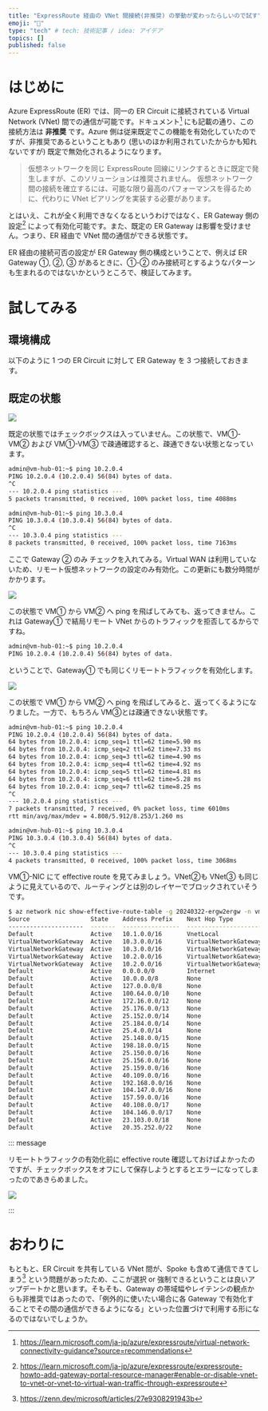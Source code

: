 ```yaml
---
title: "ExpressRoute 経由の VNet 間接続(非推奨) の挙動が変わったらしいので試す"
emoji: "📑"
type: "tech" # tech: 技術記事 / idea: アイデア
topics: []
published: false
---
```


# はじめに

Azure ExpressRoute (ER) では、同一の ER Circuit に接続されている Virtual Network (VNet) 間での通信が可能です。ドキュメント[^1] にも記載の通り、この接続方法は **非推奨** です。Azure 側は従来既定でこの機能を有効化していたのですが、非推奨であるということもあり (思いのほか利用されていたからかも知れないですが) 既定で無効化されるようになります。
> 仮想ネットワークを同じ ExpressRoute 回線にリンクするときに既定で発生しますが、このソリューションは推奨されません。 仮想ネットワーク間の接続を確立するには、可能な限り最高のパフォーマンスを得るために、代わりに VNet ピアリングを実装する必要があります。

とはいえ、これが全く利用できなくなるというわけではなく、ER Gateway 側の設定[^2] によって有効化可能です。また、既定の ER Gateway は影響を受けません。つまり、ER 経由で VNet 間の通信ができる状態です。

ER 経由の接続可否の設定が ER Gateway 側の構成ということで、例えば ER Gateway ①, ②, ③ があるときに、①-② のみ接続可とするようなパターンも生まれるのではないかというところで、検証してみます。

[^1]:https://learn.microsoft.com/ja-jp/azure/expressroute/virtual-network-connectivity-guidance?source=recommendations
[^2]:https://learn.microsoft.com/ja-jp/azure/expressroute/expressroute-howto-add-gateway-portal-resource-manager#enable-or-disable-vnet-to-vnet-or-vnet-to-virtual-wan-traffic-through-expressroute


# 試してみる
## 環境構成
以下のように 1 つの ER Circuit に対して ER Gateway を 3 つ接続しておきます。

<!-- アーキテクチャ図 -->

## 既定の状態

![](/images/20240322-ergw2ergw/01.png)

既定の状態ではチェックボックスは入っていません。この状態で、VM①-VM② および VM①-VM③ で疎通確認すると、疎通できない状態となっています。

```bash
admin@vm-hub-01:~$ ping 10.2.0.4
PING 10.2.0.4 (10.2.0.4) 56(84) bytes of data.
^C
--- 10.2.0.4 ping statistics ---
5 packets transmitted, 0 received, 100% packet loss, time 4088ms

admin@vm-hub-01:~$ ping 10.3.0.4
PING 10.3.0.4 (10.3.0.4) 56(84) bytes of data.
^C
--- 10.3.0.4 ping statistics ---
8 packets transmitted, 0 received, 100% packet loss, time 7163ms
```

ここで Gateway ② のみ チェックを入れてみる。Virtual WAN は利用していないため、リモート仮想ネットワークの設定のみ有効化。この更新にも数分時間がかかります。

![](/images/20240322-ergw2ergw/02.png)

この状態で VM① から VM② へ ping を飛ばしてみても、返ってきません。これは Gateway① で結局リモート VNet からのトラフィックを拒否してるからですね。

```bash
admin@vm-hub-01:~$ ping 10.2.0.4
PING 10.2.0.4 (10.2.0.4) 56(84) bytes of data.
```

ということで、Gateway① でも同じくリモートトラフィックを有効化します。

![](/images/20240322-ergw2ergw/03.png)

この状態で VM① から VM② へ  ping を飛ばしてみると、返ってくるようになりました。一方で、もちろん VM③とは疎通できない状態です。

```bash
admin@vm-hub-01:~$ ping 10.2.0.4
PING 10.2.0.4 (10.2.0.4) 56(84) bytes of data.
64 bytes from 10.2.0.4: icmp_seq=1 ttl=62 time=5.90 ms
64 bytes from 10.2.0.4: icmp_seq=2 ttl=62 time=7.33 ms
64 bytes from 10.2.0.4: icmp_seq=3 ttl=62 time=4.90 ms
64 bytes from 10.2.0.4: icmp_seq=4 ttl=62 time=4.92 ms
64 bytes from 10.2.0.4: icmp_seq=5 ttl=62 time=4.81 ms
64 bytes from 10.2.0.4: icmp_seq=6 ttl=62 time=5.28 ms
64 bytes from 10.2.0.4: icmp_seq=7 ttl=62 time=8.25 ms
^C
--- 10.2.0.4 ping statistics ---
7 packets transmitted, 7 received, 0% packet loss, time 6010ms
rtt min/avg/max/mdev = 4.808/5.912/8.253/1.260 ms

admin@vm-hub-01:~$ ping 10.3.0.4
PING 10.3.0.4 (10.3.0.4) 56(84) bytes of data.
^C
--- 10.3.0.4 ping statistics ---
4 packets transmitted, 0 received, 100% packet loss, time 3068ms
```

VM①-NIC にて effective route を見てみましょう。VNet②も VNet③ も同じように見えているので、ルーティングとは別のレイヤーでブロックされていそうです。

```bash
$ az network nic show-effective-route-table -g 20240322-ergw2ergw -n vm-hub-01569 -o table
Source                 State    Address Prefix    Next Hop Type          Next Hop IP
---------------------  -------  ----------------  ---------------------  -------------
Default                Active   10.1.0.0/16       VnetLocal
VirtualNetworkGateway  Active   10.3.0.0/16       VirtualNetworkGateway  10.2.146.76
VirtualNetworkGateway  Active   10.3.0.0/16       VirtualNetworkGateway  10.2.146.77
VirtualNetworkGateway  Active   10.2.0.0/16       VirtualNetworkGateway  10.2.146.76
VirtualNetworkGateway  Active   10.2.0.0/16       VirtualNetworkGateway  10.2.146.77
Default                Active   0.0.0.0/0         Internet
Default                Active   10.0.0.0/8        None
Default                Active   127.0.0.0/8       None
Default                Active   100.64.0.0/10     None
Default                Active   172.16.0.0/12     None
Default                Active   25.176.0.0/13     None
Default                Active   25.152.0.0/14     None
Default                Active   25.184.0.0/14     None
Default                Active   25.4.0.0/14       None
Default                Active   25.148.0.0/15     None
Default                Active   198.18.0.0/15     None
Default                Active   25.150.0.0/16     None
Default                Active   25.156.0.0/16     None
Default                Active   25.159.0.0/16     None
Default                Active   40.109.0.0/16     None
Default                Active   192.168.0.0/16    None
Default                Active   104.147.0.0/16    None
Default                Active   157.59.0.0/16     None
Default                Active   40.108.0.0/17     None
Default                Active   104.146.0.0/17    None
Default                Active   23.103.0.0/18     None
Default                Active   20.35.252.0/22    None
```

::: message

リモートトラフィックの有効化前に effective route 確認しておけばよかったのですが、チェックボックスをオフにして保存しようとするとエラーになってしまったのであきらめました。

![](/images/20240322-ergw2ergw/04.png)

:::

# おわりに

もともと、ER Circuit を共有している VNet 間が、Spoke も含めて通信できてしまう[^3] という問題があったため、ここが選択 or 強制できるということは良いアップデートかと思います。そもそも、Gateway の帯域幅やレイテンシの観点からも非推奨ではあったので、「例外的に使いたい場合に各 Gateway で有効化することでその間の通信ができるようになる」といった位置づけで利用する形になるのではないでしょうか。

[^3]:https://zenn.dev/microsoft/articles/27e9308291943b